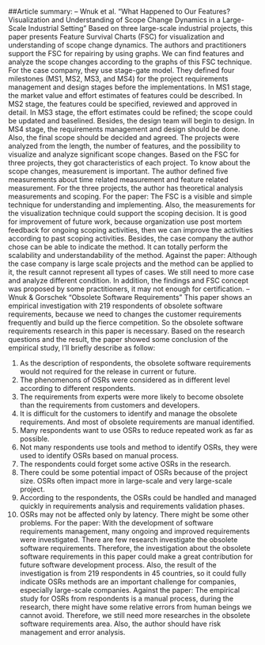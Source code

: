 ##Article summary:
– Wnuk et al. “What Happened to Our Features? Visualization and Understanding of Scope Change Dynamics in a Large-Scale Industrial Setting”
Based on three large-scale industrial projects, this paper presents Feature Survival Charts (FSC) for visualization and understanding of scope change dynamics. The authors and practitioners support the FSC for repairing by using graphs. We can find features and analyze the scope changes according to the graphs of this FSC technique. 
For the case company, they use stage-gate model. They defined four milestones (MS1, MS2, MS3, and MS4) for the project requirements management and design stages before the implementations. In MS1 stage, the market value and effort estimates of features could be described. In MS2 stage, the features could be specified, reviewed and approved in detail. In MS3 stage, the effort estimates could be refined; the scope could be updated and baselined. Besides, the design team will begin to design. In MS4 stage, the requirements management and design should be done. Also, the final scope should be decided and agreed. The projects were analyzed from the length, the number of features, and the possibility to visualize and analyze significant scope changes. Based on the FSC for three projects, they got characteristics of each project.
To know about the scope changes, measurement is important. The author defined five measurements about time related measurement and feature related measurement. For the three projects, the author has theoretical analysis measurements and scoping. 
For the paper: The FSC is a visible and simple technique for understanding and implementing. Also, the measurements for the visualization technique could support the scoping decision. It is good for improvement of future work, because organization use post mortem feedback for ongoing scoping activities, then we can improve the activities according to past scoping activities. Besides, the case company the author chose can be able to indicate the method. It can totally perform the scalability and understandability of the method.
Against the paper: Although the case company is large scale projects and the method can be applied to it, the result cannot represent all types of cases. We still need to more case and analyze different condition. In addition, the findings and FSC concept was proposed by some practitioners, it may not enough for certification.
– Wnuk & Gorschek “Obsolete Software Requirements”
	 This paper shows an empirical investigation with 219 respondents of obsolete software requirements, because we need to changes the customer requirements frequently and build up the fierce competition. So the obsolete software requirements research in this paper is necessary. Based on the research questions and the result, the paper showed some conclusion of the empirical study, I’ll briefly describe as follow:
1.	As the description of respondents, the obsolete software requirements would not required for the release in current or future. 
2.	The phenomenons of OSRs were considered as in different level according to different respondents. 
3.	The requirements from experts were more likely to become obsolete than the requirements from customers and developers.
4.	It is difficult for the customers to identify and manage the obsolete requirements. And most of obsolete requirements are manual identified.
5.	Many respondents want to use OSRs to reduce repeated work as far as possible.
6.	Not many respondents use tools and method to identify OSRs, they were used to identify OSRs based on manual process.
7.	The respondents could forget some active OSRs in the research.
8.	There could be some potential impact of OSRs because of the project size. OSRs often impact more in large-scale and very large-scale project.
9.	According to the respondents, the OSRs could be handled and managed quickly in requirements analysis and requirements validation phases.
10.	OSRs may not be affected only by latency. There might be some other problems.
For the paper: With the development of software requirements management, many ongoing and improved requirements were investigated. There are few research investigate the obsolete software requirements. Therefore, the investigation about the obsolete software requirements in this paper could make a great contribution for future software development process. Also, the result of the investigation is from 219 respondents in 45 countries, so it could fully indicate OSRs methods are an important challenge for companies, especially large-scale companies. 
Against the paper: The empirical study for OSRs from respondents is a manual process, during the research, there might have some relative errors from human beings we cannot avoid. Therefore, we still need more researches in the obsolete software requirements area. Also, the author should have risk management and error analysis.
